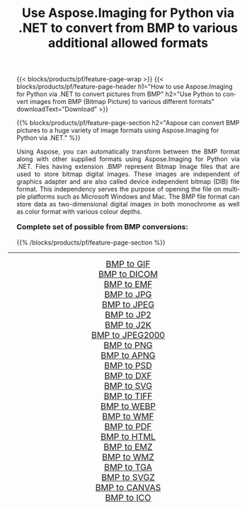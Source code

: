 ﻿---
title: Use Aspose.Imaging for Python via .NET to convert from BMP to various additional allowed formats 
weight: 3920
url: /python-net/conversion/from/bmp/ 
lang: en
langdirlevel: 2
locales: zh-hans,ja,it,ru,de,es,fr,nl,id,lt,pl,pt,vi,tr,ko,zh-hant,ar,hi,th,sv,cs,uk,he
description: You can quickly transform from BMP(Bitmap Picture) into various formats using Aspose.Imaging for Python via .NET.
---

{{< blocks/products/pf/feature-page-wrap >}}
{{< blocks/products/pf/feature-page-header h1="How to use Aspose.Imaging for Python via .NET to convert pictures from BMP" h2="Use Python to convert images from BMP (Bitmap Picture) to various different formats" downloadText="Download" >}}


{{% blocks/products/pf/feature-page-section  h2="Aspose can convert BMP pictures to a huge variety of image formats using Aspose.Imaging for Python via .NET." %}}
<p align=justify>Using Aspose, you can automatically transform between the BMP format along with other supplied formats using Aspose.Imaging for Python via .NET. Files having extension .BMP represent Bitmap Image files that are used to store bitmap digital images. These images are independent of graphics adapter and are also called device independent bitmap (DIB) file format. This independency serves the purpose of opening the file on multiple platforms such as Microsoft Windows and Mac. The BMP file format can store data as two-dimensional digital images  in both monochrome as well as color format with various colour depths.</p>
<h3 style="margin-top:16px;">
Complete set of possible from BMP conversions:
</h3>
{{% /blocks/products/pf/feature-page-section %}}
<div class="container-fluid productfamilypage bg-gray">
    <div class="convertypes bg-gray agp-content section">
        <div class="container">
		<hr style="margin-left:-20px;"/>
		<div class="row other-converters" style="gap: 10px;font-size: 19px;text-align:center;">
		    <div class='col-md-3 other-converter remove-lp remove-rp'><a href="/imaging/python-net/conversion/bmp-to-gif/" style="padding:15px;">BMP to GIF</a></div><div class='col-md-3 other-converter remove-lp remove-rp'><a href="/imaging/python-net/conversion/bmp-to-dicom/" style="padding:15px;">BMP to DICOM</a></div><div class='col-md-3 other-converter remove-lp remove-rp'><a href="/imaging/python-net/conversion/bmp-to-emf/" style="padding:15px;">BMP to EMF</a></div><div class='col-md-3 other-converter remove-lp remove-rp'><a href="/imaging/python-net/conversion/bmp-to-jpg/" style="padding:15px;">BMP to JPG</a></div><div class='col-md-3 other-converter remove-lp remove-rp'><a href="/imaging/python-net/conversion/bmp-to-jpeg/" style="padding:15px;">BMP to JPEG</a></div><div class='col-md-3 other-converter remove-lp remove-rp'><a href="/imaging/python-net/conversion/bmp-to-jp2/" style="padding:15px;">BMP to JP2</a></div><div class='col-md-3 other-converter remove-lp remove-rp'><a href="/imaging/python-net/conversion/bmp-to-j2k/" style="padding:15px;">BMP to J2K</a></div><div class='col-md-3 other-converter remove-lp remove-rp'><a href="/imaging/python-net/conversion/bmp-to-jpeg2000/" style="padding:15px;">BMP to JPEG2000</a></div><div class='col-md-3 other-converter remove-lp remove-rp'><a href="/imaging/python-net/conversion/bmp-to-png/" style="padding:15px;">BMP to PNG</a></div><div class='col-md-3 other-converter remove-lp remove-rp'><a href="/imaging/python-net/conversion/bmp-to-apng/" style="padding:15px;">BMP to APNG</a></div><div class='col-md-3 other-converter remove-lp remove-rp'><a href="/imaging/python-net/conversion/bmp-to-psd/" style="padding:15px;">BMP to PSD</a></div><div class='col-md-3 other-converter remove-lp remove-rp'><a href="/imaging/python-net/conversion/bmp-to-dxf/" style="padding:15px;">BMP to DXF</a></div><div class='col-md-3 other-converter remove-lp remove-rp'><a href="/imaging/python-net/conversion/bmp-to-svg/" style="padding:15px;">BMP to SVG</a></div><div class='col-md-3 other-converter remove-lp remove-rp'><a href="/imaging/python-net/conversion/bmp-to-tiff/" style="padding:15px;">BMP to TIFF</a></div><div class='col-md-3 other-converter remove-lp remove-rp'><a href="/imaging/python-net/conversion/bmp-to-webp/" style="padding:15px;">BMP to WEBP</a></div><div class='col-md-3 other-converter remove-lp remove-rp'><a href="/imaging/python-net/conversion/bmp-to-wmf/" style="padding:15px;">BMP to WMF</a></div><div class='col-md-3 other-converter remove-lp remove-rp'><a href="/imaging/python-net/conversion/bmp-to-pdf/" style="padding:15px;">BMP to PDF</a></div><div class='col-md-3 other-converter remove-lp remove-rp'><a href="/imaging/python-net/conversion/bmp-to-html/" style="padding:15px;">BMP to HTML</a></div><div class='col-md-3 other-converter remove-lp remove-rp'><a href="/imaging/python-net/conversion/bmp-to-emz/" style="padding:15px;">BMP to EMZ</a></div><div class='col-md-3 other-converter remove-lp remove-rp'><a href="/imaging/python-net/conversion/bmp-to-wmz/" style="padding:15px;">BMP to WMZ</a></div><div class='col-md-3 other-converter remove-lp remove-rp'><a href="/imaging/python-net/conversion/bmp-to-tga/" style="padding:15px;">BMP to TGA</a></div><div class='col-md-3 other-converter remove-lp remove-rp'><a href="/imaging/python-net/conversion/bmp-to-svgz/" style="padding:15px;">BMP to SVGZ</a></div><div class='col-md-3 other-converter remove-lp remove-rp'><a href="/imaging/python-net/conversion/bmp-to-canvas/" style="padding:15px;">BMP to CANVAS</a></div><div class='col-md-3 other-converter remove-lp remove-rp'><a href="/imaging/python-net/conversion/bmp-to-ico/" style="padding:15px;">BMP to ICO</a></div>
                </div>
        </div>
    </div>
</div>
<br/>


